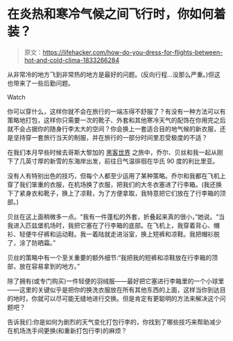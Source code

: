 # 在炎热和寒冷气候之间飞行时，你如何着装？

> 原文：<https://lifehacker.com/how-do-you-dress-for-flights-between-hot-and-cold-clima-1833266284>

从非常冷的地方飞到非常热的地方是最好的问题。(反向行程...没那么严重。)但这也带来了一些后勤问题。

Watch

你可以穿什么，这样你就不会在旅行的一端冻得不舒服了？有没有一种方法可以有策略地打包，这样你只需要一次的靴子、外套和其他寒冷天气的配饰在你用完之后就不会占据你的随身行李太大的空间？你会换上一套适合目的地气候的新衣服，还是坚持穿一套旅行当天的制服，并在旅行的一部分时间里忍受极度的不适？

在我们本月早些时候去哥斯大黎加的 [黑客世界](https://lifehacker.com/c/hack-the-world) 之旅中，乔尔、贝丝和我一起从刚下了几英寸厚的新雪的东海岸出发，前往日气温徘徊在华氏 90 度的利比里亚。

没有人有特别出色的技巧，但每个人都至少运用了某种策略。乔尔和我都在飞机上穿了我们笨重的衣服，在机场换了衣服，把我们的大冬衣塞进了行李箱。(我还换下了紧身衣和靴子，换上了凉鞋，为了方便拿取，我特意把它们放在了行李箱的顶部。)

贝丝在这上面稍微多一点。“我有一件蓬松的外套，折叠起来真的很小，”她说。“当我进入匹兹堡机场时，我把它塞在了行李箱的底部。在飞机上，我穿着背心、帽衫、轻便牛仔裤和运动鞋。我一着陆就走进浴室，换上短裤和凉鞋。我把帽衫脱了，涂了防晒霜。”

贝丝的策略中有一个至关重要的额外细节:“我把我的短裤和凉鞋放在行李箱的顶部，放在容易拿到的地方。”

除了拥有(或专门购买)一件轻便的羽绒服——最好把它塞进行李箱里的一个小球里——这里的关键似乎是把你的换洗衣服放在所有其他东西的上面，这样当你到达目的地时，你就可以尽可能无缝地进行交换。但是肯定有更聪明的方法来解决这个问题吧？

告诉我们:你是如何为剧烈的天气变化打包行李的，你找到了哪些技巧来帮助减少在机场洗手间更换(和重新打包行李)的麻烦？